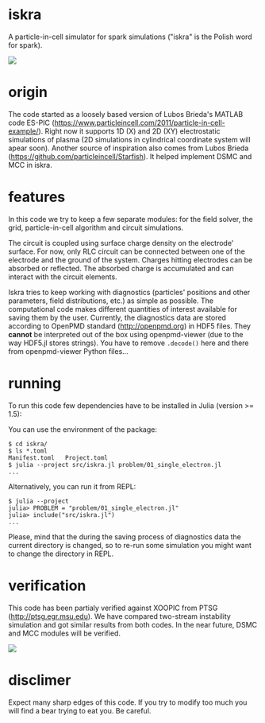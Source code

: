 # iskra
A particle-in-cell simulator for spark simulations ("iskra" is the Polish word for spark).

![](../../blob/master/img/two-stream-rho-evolution.png)

# origin
The code started as a loosely based version of Lubos Brieda's MATLAB code ES-PIC (https://www.particleincell.com/2011/particle-in-cell-example/). Right now it supports 1D (X) and 2D (XY) electrostatic simulations of plasma (2D simulations in cylindrical coordinate system will apear soon).
Another source of inspiration also comes from Lubos Brieda (https://github.com/particleincell/Starfish). It helped implement DSMC and MCC in iskra.

# features
In this code we try to keep a few separate modules: for the field solver, the grid, particle-in-cell algorithm and circuit simulations.

The circuit is coupled using surface charge density on the electrode' surface. For now, only RLC circuit can be connected between one of the electrode and the ground of the system. Charges hitting electrodes can be absorbed or reflected. The absorbed charge is accumulated and can interact with the circuit elements.

Iskra tries to keep working with diagnostics (particles' positions and other parameters, field distributions, etc.) as simple as possible. The computational code makes different quantities of interest available for saving them by the user. Currently, the diagnostics data are stored according to OpenPMD standard (http://openpmd.org) in HDF5 files. They **cannot** be interpreted out of the box using openpmd-viewer (due to the way HDF5.jl stores strings). You have to remove `.decode()` here and there from openpmd-viewer Python files...

# running
To run this code few dependencies have to be installed in Julia (version >= 1.5):

You can use the environment of the package:

```
$ cd iskra/
$ ls *.toml
Manifest.toml	Project.toml
$ julia --project src/iskra.jl problem/01_single_electron.jl
...
```

Alternatively, you can run it from REPL:

```
$ julia --project
julia> PROBLEM = "problem/01_single_electron.jl"
julia> include("src/iskra.jl")
...
```

Please, mind that the during the saving process of diagnostics data the current
directory is changed, so to re-run some simulation you might want to change the
directory in REPL.

# verification

This code has been partialy verified against XOOPIC from PTSG (http://ptsg.egr.msu.edu). We have compared two-stream instability simulation and got similar results from both codes. In the near future, DSMC and MCC modules will be verified.

![](../../blob/master/img/rf-discharge-density-evolution.png)

# disclimer
Expect many sharp edges of this code. If you try to modify too much you will find a bear trying to eat you. Be careful.

